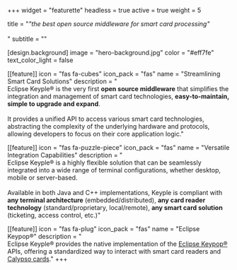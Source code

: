 +++
widget = "featurette" 
headless = true 
active = true 
weight = 5 

title = "_\"the best open source middleware for smart card processing\"_<br><br>"
subtitle = "" 

[design.background]
  image = "hero-background.jpg"
  color = "#eff7fe"
  text_color_light = false 

[[feature]]
  icon = "fas fa-cubes"
  icon_pack = "fas"
  name = "Streamlining Smart Card Solutions"
  description = "<br>Eclipse Keyple® is the very first **open source middleware** that simplifies the integration and management of smart card technologies, **easy-to-maintain, simple to upgrade and expand**.<br><br>It provides a unified API to access various smart card technologies, abstracting the complexity of the underlying hardware and protocols, allowing developers to focus on their core application logic."
  
[[feature]]
  icon = "fas fa-puzzle-piece"
  icon_pack = "fas"
  name = "Versatile Integration Capabilities"
  description = "<br>Eclipse Keyple® is a highly flexible solution that can be seamlessly integrated into a wide range of terminal configurations, whether desktop, mobile or server-based.<br><br>Available in both Java and C++ implementations, Keyple is compliant with **any terminal architecture** (embedded/distributed), **any card reader technology** (standard/proprietary, local/remote), **any smart card solution** (ticketing, access control, etc.)"  
  
[[feature]]
  icon = "fas fa-plug"
  icon_pack = "fas"
  name = "Eclipse Keypop®"
  description = "<br>Eclipse Keyple® provides the native implementation of the [Eclipse Keypop®](https://keypop.org/) APIs, offering a standardized way to interact with smart card readers and [Calypso cards](https://calypsonet.org/calypso-for-cards/)."
+++